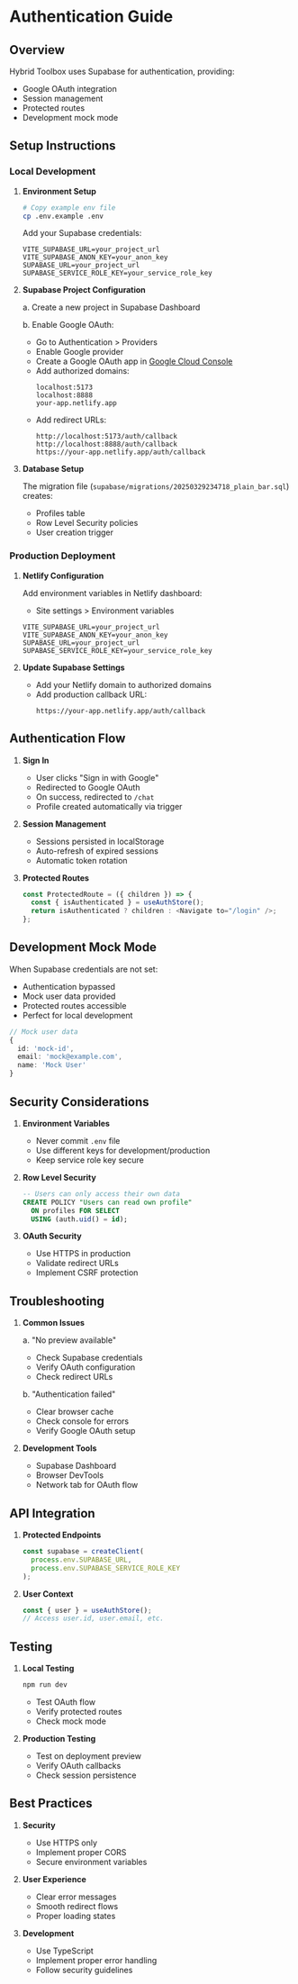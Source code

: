 # Authentication Guide

## Overview

Hybrid Toolbox uses Supabase for authentication, providing:
- Google OAuth integration
- Session management
- Protected routes
- Development mock mode

## Setup Instructions

### Local Development

1. **Environment Setup**
   ```bash
   # Copy example env file
   cp .env.example .env
   ```

   Add your Supabase credentials:
   ```env
   VITE_SUPABASE_URL=your_project_url
   VITE_SUPABASE_ANON_KEY=your_anon_key
   SUPABASE_URL=your_project_url
   SUPABASE_SERVICE_ROLE_KEY=your_service_role_key
   ```

2. **Supabase Project Configuration**
   
   a. Create a new project in Supabase Dashboard
   
   b. Enable Google OAuth:
   - Go to Authentication > Providers
   - Enable Google provider
   - Create a Google OAuth app in [Google Cloud Console](https://console.cloud.google.com)
   - Add authorized domains:
     ```
     localhost:5173
     localhost:8888
     your-app.netlify.app
     ```
   - Add redirect URLs:
     ```
     http://localhost:5173/auth/callback
     http://localhost:8888/auth/callback
     https://your-app.netlify.app/auth/callback
     ```

3. **Database Setup**
   
   The migration file (`supabase/migrations/20250329234718_plain_bar.sql`) creates:
   - Profiles table
   - Row Level Security policies
   - User creation trigger

### Production Deployment

1. **Netlify Configuration**
   
   Add environment variables in Netlify dashboard:
   - Site settings > Environment variables
   ```
   VITE_SUPABASE_URL=your_project_url
   VITE_SUPABASE_ANON_KEY=your_anon_key
   SUPABASE_URL=your_project_url
   SUPABASE_SERVICE_ROLE_KEY=your_service_role_key
   ```

2. **Update Supabase Settings**
   - Add your Netlify domain to authorized domains
   - Add production callback URL:
     ```
     https://your-app.netlify.app/auth/callback
     ```

## Authentication Flow

1. **Sign In**
   - User clicks "Sign in with Google"
   - Redirected to Google OAuth
   - On success, redirected to `/chat`
   - Profile created automatically via trigger

2. **Session Management**
   - Sessions persisted in localStorage
   - Auto-refresh of expired sessions
   - Automatic token rotation

3. **Protected Routes**
   ```typescript
   const ProtectedRoute = ({ children }) => {
     const { isAuthenticated } = useAuthStore();
     return isAuthenticated ? children : <Navigate to="/login" />;
   };
   ```

## Development Mock Mode

When Supabase credentials are not set:
- Authentication bypassed
- Mock user data provided
- Protected routes accessible
- Perfect for local development

```typescript
// Mock user data
{
  id: 'mock-id',
  email: 'mock@example.com',
  name: 'Mock User'
}
```

## Security Considerations

1. **Environment Variables**
   - Never commit `.env` file
   - Use different keys for development/production
   - Keep service role key secure

2. **Row Level Security**
   ```sql
   -- Users can only access their own data
   CREATE POLICY "Users can read own profile"
     ON profiles FOR SELECT
     USING (auth.uid() = id);
   ```

3. **OAuth Security**
   - Use HTTPS in production
   - Validate redirect URLs
   - Implement CSRF protection

## Troubleshooting

1. **Common Issues**

   a. "No preview available"
   - Check Supabase credentials
   - Verify OAuth configuration
   - Check redirect URLs

   b. "Authentication failed"
   - Clear browser cache
   - Check console for errors
   - Verify Google OAuth setup

2. **Development Tools**
   - Supabase Dashboard
   - Browser DevTools
   - Network tab for OAuth flow

## API Integration

1. **Protected Endpoints**
   ```typescript
   const supabase = createClient(
     process.env.SUPABASE_URL,
     process.env.SUPABASE_SERVICE_ROLE_KEY
   );
   ```

2. **User Context**
   ```typescript
   const { user } = useAuthStore();
   // Access user.id, user.email, etc.
   ```

## Testing

1. **Local Testing**
   ```bash
   npm run dev
   ```
   - Test OAuth flow
   - Verify protected routes
   - Check mock mode

2. **Production Testing**
   - Test on deployment preview
   - Verify OAuth callbacks
   - Check session persistence

## Best Practices

1. **Security**
   - Use HTTPS only
   - Implement proper CORS
   - Secure environment variables

2. **User Experience**
   - Clear error messages
   - Smooth redirect flows
   - Proper loading states

3. **Development**
   - Use TypeScript
   - Implement proper error handling
   - Follow security guidelines